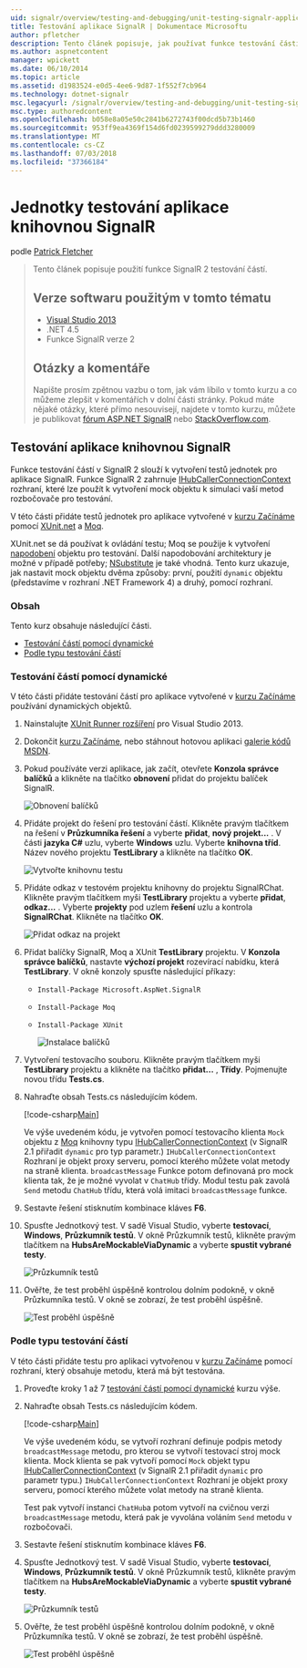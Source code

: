 ```yaml
---
uid: signalr/overview/testing-and-debugging/unit-testing-signalr-applications
title: Testování aplikace SignalR | Dokumentace Microsoftu
author: pfletcher
description: Tento článek popisuje, jak používat funkce testování částí 2.0 SignalR.
ms.author: aspnetcontent
manager: wpickett
ms.date: 06/10/2014
ms.topic: article
ms.assetid: d1983524-e0d5-4ee6-9d87-1f552f7cb964
ms.technology: dotnet-signalr
msc.legacyurl: /signalr/overview/testing-and-debugging/unit-testing-signalr-applications
msc.type: authoredcontent
ms.openlocfilehash: b058e8a05e50c2841b6272743f00dcd5b73b1460
ms.sourcegitcommit: 953ff9ea4369f154d6fd0239599279ddd3280009
ms.translationtype: MT
ms.contentlocale: cs-CZ
ms.lasthandoff: 07/03/2018
ms.locfileid: "37366184"
---
```

<a name="unit-testing-signalr-applications"></a>Jednotky testování aplikace knihovnou SignalR
====================
podle [Patrick Fletcher](https://github.com/pfletcher)

> Tento článek popisuje použití funkce SignalR 2 testování částí. 
> 
> ## <a name="software-versions-used-in-this-topic"></a>Verze softwaru použitým v tomto tématu
> 
> 
> - [Visual Studio 2013](https://www.microsoft.com/visualstudio/eng/2013-downloads)
> - .NET 4.5
> - Funkce SignalR verze 2
>   
> 
> 
> ## <a name="questions-and-comments"></a>Otázky a komentáře
> 
> Napište prosím zpětnou vazbu o tom, jak vám líbilo v tomto kurzu a co můžeme zlepšit v komentářích v dolní části stránky. Pokud máte nějaké otázky, které přímo nesouvisejí, najdete v tomto kurzu, můžete je publikovat [fórum ASP.NET SignalR](https://forums.asp.net/1254.aspx/1?ASP+NET+SignalR) nebo [StackOverflow.com](http://stackoverflow.com/).


<a id="unit"></a>
## <a name="unit-testing-signalr-applications"></a>Testování aplikace knihovnou SignalR

Funkce testování částí v SignalR 2 slouží k vytvoření testů jednotek pro aplikace SignalR. Funkce SignalR 2 zahrnuje [IHubCallerConnectionContext](https://msdn.microsoft.com/library/microsoft.aspnet.signalr.hubs.ihubcallerconnectioncontext(v=vs.118).aspx) rozhraní, které lze použít k vytvoření mock objektu k simulaci vaší metod rozbočovače pro testování.

V této části přidáte testů jednotek pro aplikace vytvořené v [kurzu Začínáme](../getting-started/tutorial-getting-started-with-signalr.md) pomocí [XUnit.net](https://github.com/xunit/xunit) a [Moq](https://github.com/Moq/moq4).

XUnit.net se dá používat k ovládání testu; Moq se použije k vytvoření [napodobení](http://en.wikipedia.org/wiki/Mock_object) objektu pro testování. Další napodobování architektury je možné v případě potřeby; [NSubstitute](http://nsubstitute.github.io/) je také vhodná. Tento kurz ukazuje, jak nastavit mock objektu dvěma způsoby: první, použití `dynamic` objektu (představíme v rozhraní .NET Framework 4) a druhý, pomocí rozhraní.

### <a name="contents"></a>Obsah

Tento kurz obsahuje následující části.

- [Testování částí pomocí dynamické](#dynamic)
- [Podle typu testování částí](#type)

<a id="dynamic"></a>
### <a name="unit-testing-with-dynamic"></a>Testování částí pomocí dynamické

V této části přidáte testování částí pro aplikace vytvořené v [kurzu Začínáme](../getting-started/tutorial-getting-started-with-signalr.md) používání dynamických objektů.

1. Nainstalujte [XUnit Runner rozšíření](https://visualstudiogallery.msdn.microsoft.com/463c5987-f82b-46c8-a97e-b1cde42b9099) pro Visual Studio 2013.
2. Dokončit [kurzu Začínáme](../getting-started/tutorial-getting-started-with-signalr.md), nebo stáhnout hotovou aplikaci [galerie kódů MSDN](https://code.msdn.microsoft.com/SignalR-Getting-Started-b9d18aa9).
3. Pokud používáte verzi aplikace, jak začít, otevřete **Konzola správce balíčků** a klikněte na tlačítko **obnovení** přidat do projektu balíček SignalR.

    ![Obnovení balíčků](unit-testing-signalr-applications/_static/image1.png)
4. Přidáte projekt do řešení pro testování částí. Klikněte pravým tlačítkem na řešení v **Průzkumníka řešení** a vyberte **přidat**, **nový projekt...** . V části **jazyka C#** uzlu, vyberte **Windows** uzlu. Vyberte **knihovna tříd**. Název nového projektu **TestLibrary** a klikněte na tlačítko **OK**.

    ![Vytvořte knihovnu testu](unit-testing-signalr-applications/_static/image2.png)
5. Přidáte odkaz v testovém projektu knihovny do projektu SignalRChat. Klikněte pravým tlačítkem myši **TestLibrary** projektu a vyberte **přidat**, **odkaz...** . Vyberte **projekty** pod uzlem **řešení** uzlu a kontrola **SignalRChat**. Klikněte na tlačítko **OK**.

    ![Přidat odkaz na projekt](unit-testing-signalr-applications/_static/image3.png)
6. Přidat balíčky SignalR, Moq a XUnit **TestLibrary** projektu. V **Konzola správce balíčků**, nastavte **výchozí projekt** rozevírací nabídku, která **TestLibrary**. V okně konzoly spusťte následující příkazy:

   - `Install-Package Microsoft.AspNet.SignalR`
   - `Install-Package Moq`
   - `Install-Package XUnit`

     ![Instalace balíčků](unit-testing-signalr-applications/_static/image4.png)
7. Vytvoření testovacího souboru. Klikněte pravým tlačítkem myši **TestLibrary** projektu a klikněte na tlačítko **přidat...** , **Třídy**. Pojmenujte novou třídu **Tests.cs**.
8. Nahraďte obsah Tests.cs následujícím kódem.

    [!code-csharp[Main](unit-testing-signalr-applications/samples/sample1.cs)]

    Ve výše uvedeném kódu, je vytvořen pomocí testovacího klienta `Mock` objektu z [Moq](https://github.com/Moq/moq4) knihovny typu [IHubCallerConnectionContext](https://msdn.microsoft.com/library/microsoft.aspnet.signalr.hubs.ihubcallerconnectioncontext(v=vs.118).aspx) (v SignalR 2.1 přiřadit `dynamic` pro typ parametr.) `IHubCallerConnectionContext` Rozhraní je objekt proxy serveru, pomocí kterého můžete volat metody na straně klienta. `broadcastMessage` Funkce potom definovaná pro mock klienta tak, že je možné vyvolat v `ChatHub` třídy. Modul testu pak zavolá `Send` metodu `ChatHub` třídu, která volá imitaci `broadcastMessage` funkce.
9. Sestavte řešení stisknutím kombinace kláves **F6**.
10. Spusťte Jednotkový test. V sadě Visual Studio, vyberte **testovací**, **Windows**, **Průzkumník testů**. V okně Průzkumník testů, klikněte pravým tlačítkem na **HubsAreMockableViaDynamic** a vyberte **spustit vybrané testy**.

    ![Průzkumník testů](unit-testing-signalr-applications/_static/image5.png)
11. Ověřte, že test proběhl úspěšně kontrolou dolním podokně, v okně Průzkumníka testů. V okně se zobrazí, že test proběhl úspěšně.

    ![Test proběhl úspěšně](unit-testing-signalr-applications/_static/image6.png)

<a id="type"></a>
### <a name="unit-testing-by-type"></a>Podle typu testování částí

V této části přidáte testu pro aplikaci vytvořenou v [kurzu Začínáme](../getting-started/tutorial-getting-started-with-signalr.md) pomocí rozhraní, který obsahuje metodu, která má být testována.

1. Proveďte kroky 1 až 7 [testování částí pomocí dynamické](#dynamic) kurzu výše.
2. Nahraďte obsah Tests.cs následujícím kódem.

    [!code-csharp[Main](unit-testing-signalr-applications/samples/sample2.cs)]

    Ve výše uvedeném kódu, se vytvoří rozhraní definuje podpis metody `broadcastMessage` metodu, pro kterou se vytvoří testovací stroj mock klienta. Mock klienta se pak vytvoří pomocí `Mock` objekt typu [IHubCallerConnectionContext](https://msdn.microsoft.com/library/microsoft.aspnet.signalr.hubs.ihubcallerconnectioncontext(v=vs.118).aspx) (v SignalR 2.1 přiřadit `dynamic` pro parametr typu.) `IHubCallerConnectionContext` Rozhraní je objekt proxy serveru, pomocí kterého můžete volat metody na straně klienta.

    Test pak vytvoří instanci `ChatHub`a potom vytvoří na cvičnou verzi `broadcastMessage` metodu, která pak je vyvolána voláním `Send` metodu v rozbočovači.
3. Sestavte řešení stisknutím kombinace kláves **F6**.
4. Spusťte Jednotkový test. V sadě Visual Studio, vyberte **testovací**, **Windows**, **Průzkumník testů**. V okně Průzkumník testů, klikněte pravým tlačítkem na **HubsAreMockableViaDynamic** a vyberte **spustit vybrané testy**.

    ![Průzkumník testů](unit-testing-signalr-applications/_static/image7.png)
5. Ověřte, že test proběhl úspěšně kontrolou dolním podokně, v okně Průzkumníka testů. V okně se zobrazí, že test proběhl úspěšně.

    ![Test proběhl úspěšně](unit-testing-signalr-applications/_static/image8.png)

